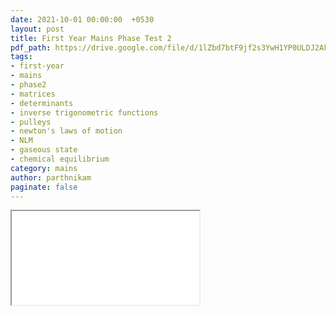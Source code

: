 ```yaml
---
date: 2021-10-01 00:00:00  +0530
layout: post
title: First Year Mains Phase Test 2
pdf_path: https://drive.google.com/file/d/1lZbd7btF9jf2s3YwH1YP0ULDJ2Akhp6A/preview?usp=drive_link
tags: 
- first-year
- mains
- phase2
- matrices
- determinants
- inverse trigonometric functions
- pulleys
- newton's laws of motion
- NLM
- gaseous state
- chemical equilibrium
category: mains
author: parthnikam
paginate: false
---
```


<iframe class="embed-pdf" src="{{ page.pdf_path }}#toolbar=0" seamless="seamless" scrolling="no" style="overflow:hidden"></iframe>

